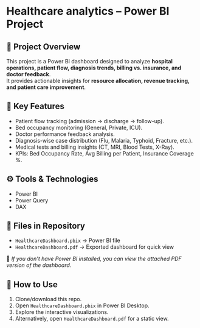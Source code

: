 # Healthcare analytics – Power BI Project

## 📌 Project Overview
This project is a Power BI dashboard designed to analyze **hospital operations, patient flow, diagnosis trends, billing vs. insurance, and doctor feedback**.  
It provides actionable insights for **resource allocation, revenue tracking, and patient care improvement**.

## 🏥 Key Features
- Patient flow tracking (admission → discharge → follow-up).
- Bed occupancy monitoring (General, Private, ICU).
- Doctor performance feedback analysis.
- Diagnosis-wise case distribution (Flu, Malaria, Typhoid, Fracture, etc.).
- Medical tests and billing insights (CT, MRI, Blood Tests, X-Ray).
- KPIs: Bed Occupancy Rate, Avg Billing per Patient, Insurance Coverage %.

## ⚙️ Tools & Technologies
- Power BI  
- Power Query  
- DAX  

## 📂 Files in Repository
- `HealthcareDashboard.pbix` → Power BI file  
- `HealthcareDashboard.pdf` → Exported dashboard for quick view  

📌 *If you don’t have Power BI installed, you can view the attached PDF version of the dashboard.*

## 🔗 How to Use
1. Clone/download this repo.  
2. Open `HealthcareDashboard.pbix` in Power BI Desktop.  
3. Explore the interactive visualizations.  
4. Alternatively, open `HealthcareDashboard.pdf` for a static view.
